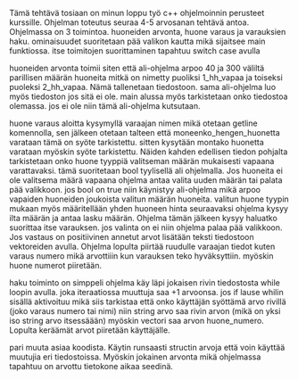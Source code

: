 Tämä tehtävä tosiaan on minun loppu työ c++ ohjelmoinnin perusteet kurssille.
Ohjelman toteutus seuraa 4-5 arvosanan tehtävä antoa.
Ohjelmassa on 3 toimintoa.
huoneiden arvonta, huone varaus ja varauksien haku.
ominaisuudet suoritetaan pää valikon kautta mikä sijaitsee main funktiossa. itse toimitojen suorittaminen tapahtuu switch case avulla

huoneiden arvonta toimii siten että ali-ohjelma  arpoo 40 ja 300 väliltä parillisen määrän huoneita mitkä on nimetty puoliksi 1_hh_vapaa
ja toiseksi puoleksi 2_hh_vapaa. Nämä tallenetaan tiedostoon. sama ali-ohjelma luo myös tiedoston jos sitä ei ole.
main alussa myös tarkistetaan onko tiedostoa olemassa. jos ei ole niin tämä ali-ohjelma kutsutaan.

huone varaus aloitta kysymyllä varaajan nimen mikä otetaan getline komennolla, sen jälkeen otetaan talteen että moneenko_hengen_huonetta varataan tämä on syöte tarkistettu.
sitten kysytään montako huonetta varataan myöskin syöte tarkistettu. Näiden kahden edellisen tiedon pohjalta tarkistetaan onko huone tyyppiä valitseman määrän mukaisesti vapaana varattavaksi. tämä suoritetaan bool tyylisellä ali ohjelmalla. Jos huoneita ei ole valitsema määrä vapaana ohjelma antaa valita uuden määrän tai palata pää valikkoon.
jos bool on true niin käynistyy ali-ohjelma mikä arpoo vapaiden huoneiden joukoista valitun määrän huoneita. valitun huone tyypin mukaan myös määritellään yhden huoneen hinta
seuraavaksi ohjelma kysyy ilta määrän ja antaa lasku määrän. Ohjelma tämän jälkeen kysyy haluatko suorittaa itse varauksen. jos valinta on ei niin ohjelma palaa pää valikkoon. Jos vastaus on positiivinen annetut arvot lisätään teksti tiedostoon vektoreiden avulla. Ohjelma lopulta piirtää ruudulle varaajan tiedot kuten varaus numero mikä arvottiiin kun varauksen teko hyväksyttiin. myöskin huone numerot piiretään.

haku toiminto on simppeli ohjelma käy läpi jokaisen rivin tiedostosta while loopin avulla. joka iteraatiossa muuttuja saa +1 arvoonsa. jos if lause whilin sisällä aktivoituu mikä siis tarkistaa että onko käyttäjän syöttämä arvo rivillä (joko varaus numero tai nimi) niin string arvo saa rivin arvon (mikä on yksi iso string arvo itsessäään) myöskin vectori saa arvon huone_numero. Lopulta keräämät arvot piiretään käyttäjälle.

pari muuta asiaa koodista. Käytin runsaasti structin arvoja että voin käyttää muutujia eri tiedostoissa. Myöskin jokainen arvonta mikä ohjelmassa tapahtuu on arvottu tietokone aikaa seedinä.






